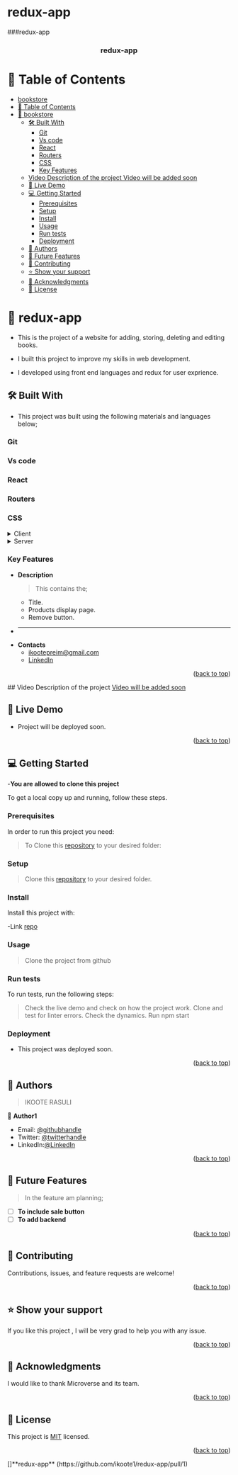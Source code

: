 # redux-app
<a name="redux-app"></a>
###redux-app

<div align="center">

  <h3><b>redux-app</b></h3>

</div>

<!-- redux-app -->

# 📗 Table of Contents

- [bookstore](#bookstore)
- [📗 Table of Contents](#-table-of-contents)
- [📖 bookstore ](#-bookstore-)
  - [🛠 Built With ](#-built-with-)
    - [Git ](#git-)
    - [Vs code](#vs-code)
    - [React ](#react-)
    - [Routers](#routers)
    - [CSS ](#css-)
    - [Key Features ](#key-features-)
  - [Video Description of the project  Video will be added soon ](#video-description-of-the-project--video-will-be-added-soon-)
  - [🚀 Live Demo ](#-live-demo-)
  - [💻 Getting Started ](#-getting-started-)
    - [Prerequisites](#prerequisites)
    - [Setup](#setup)
    - [Install](#install)
    - [Usage](#usage)
    - [Run tests](#run-tests)
    - [Deployment](#deployment)
  - [👥 Authors ](#-authors-)
  - [🔭 Future Features ](#-future-features-)
  - [🤝 Contributing ](#-contributing-)
  - [⭐️ Show your support ](#️-show-your-support-)
  - [🙏 Acknowledgments ](#-acknowledgments-)
  - [📝 License ](#-license-)

<!-- PROJECT DESCRIPTION -->

# 📖 redux-app <a name="about-project"></a>
- This is the project of a website for adding, storing, deleting and editing books.

- I built this project to improve my skills in web development.
- I developed using front end languages and redux for user exprience.

## 🛠 Built With <a name="built-with"></a>
- This project was built using the following materials and languages below;

### Git <a name="Git"></a>
### Vs code<a name="Vs code"></a>
### React <a name="React"></a>
### Routers<a name="Routers"></a>
### CSS <a name="CSS"></a> 

<details>
  <summary>Client</summary>
   #Client
  The clients for my project are the book readers, writers and libraries.
 
</details>

<details>
  <summary>Server</summary>
  <ul>
    <li><a href="https://github.com/ikoote1/redux-app">Repo</a></li>
  </ul>
</details>


<!-- Features -->

### Key Features <a name="key-features"></a>


- **Description**
  >This contains the;
  - Title.
  - Products display page.
  - Remove button.
- ****
- **Contacts**
  - ikootepreim@gmail.com
  - [LinkedIn](https://www.linkedin.com/in/ikoote-rasuli-479545246/) 

<p align="right">(<a href="#readme-top">back to top</a>)</p>
## Video Description of the project <a name="Video" href="#" > Video will be added soon </a>

<!-- LIVE DEMO -->

## 🚀 Live Demo <a name="Preim Live"></a>

- Project will be deployed soon.

<p align="right">(<a href="#readme-top">back to top</a>)</p>

<!-- GETTING STARTED -->

## 💻 Getting Started <a name="getting-started"></a>
-**You are allowed to clone this project**

To get a local copy up and running, follow these steps.

### Prerequisites

In order to run this project you need:

>To Clone this [repository](https://github.com/ikoote1/redux-app.git) to your desired folder:

### Setup

>Clone this [repository](https://github.com/ikoote1/redux-app.git) to your desired folder.

### Install

Install this project with:

-Link [repo](https://ikoote1/redux-app/)

### Usage
  
> Clone the project from github

### Run tests

To run tests, run the following steps:

> Check the live demo and check on how the project work.
> Clone and test for linter errors.
> Check the dynamics.
> Run npm start

### Deployment

-  This project was deployed soon.

<p align="right">(<a href="#readme-top">back to top</a>)</p>

<!-- AUTHORS -->

## 👥 Authors <a name="Ikoote Rasuli"></a>

> IKOOTE RASULI

👤 **Author1**

- Email: [@githubhandle](ikootepreim@gmail.com)
- Twitter: [@twitterhandle](https://twitter.com/ikoote1)
- LinkedIn:[@LinkedIn](https://www.linkedin.com/public-profile/settings?lipi=urn%3Ali%3Apage%3Ad_flagship3_profile_self_edit_contact-info%3B4xL98PtKS7SDj%2Fe93TEh9w%3D%3D)


<p align="right">(<a href="#readme-top">back to top</a>)</p>

<!-- FUTURE FEATURES -->

## 🔭 Future Features <a name="future-features"></a>

>In the feature am planning;

- [ ] **To include sale button**
- [ ] **To add backend**

<p align="right">(<a href="#readme-top">back to top</a>)</p>

<!-- CONTRIBUTING -->

## 🤝 Contributing <a name="contributing"></a>

Contributions, issues, and feature requests are welcome!

<p align="right">(<a href="#readme-top">back to top</a>)</p>

<!-- SUPPORT -->

## ⭐️ Show your support <a name="support"></a>

If you like this project , I will be very grad to help you with any issue.

<p align="right">(<a href="#readme-top">back to top</a>)</p>

<!-- ACKNOWLEDGEMENTS -->

## 🙏 Acknowledgments <a name="acknowledgements"></a>

I would like to thank Microverse and its team.

<p align="right">(<a href="#readme-top">back to top</a>)</p>

<!-- LICENSE -->

## 📝 License <a name="license"></a>

This project is [MIT](./LICENSE) licensed.


<p align="right">(<a href="#readme-top">back to top</a>)</p>
[]**redux-app** (https://github.com/ikoote1/redux-app/pull/1)

